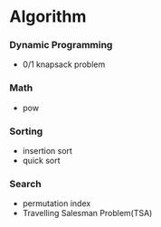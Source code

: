 Algorithm
=

### Dynamic Programming
+ 0/1 knapsack problem

### Math
+ pow

### Sorting
+ insertion sort
+ quick sort

### Search
+ permutation index
+ Travelling Salesman Problem(TSA)

